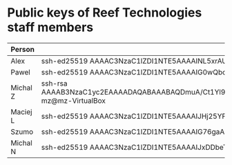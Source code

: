 # Public keys of Reef Technologies staff members

| Person | Key |
|--------|-----|
| Alex   | ssh-ed25519 AAAAC3NzaC1lZDI1NTE5AAAAINL5xrAUJR1gB/BWXJetVluwhi8yObV5az0Ci2/zfThU Alex |
| Pawel  | ssh-ed25519 AAAAC3NzaC1lZDI1NTE5AAAAIG0wQbc9qrGb1zg+uthNj8xnYEuqiRCPW3ctZmtS1n8i pawel@encrypted-vm-clevo |
| Michal Z | ssh-rsa AAAAB3NzaC1yc2EAAAADAQABAAABAQDmuA/Ct1Yl9b1L02dGNU4DoWhatTmUDsaWMBbrnR9odkAA3000cKu+k8LWv0dB4iDUZ6Z/KG4jnKHwmsdbtBuBLoUXmkHo6pGDF5whez14jNC+YJfF0L2kF/E9ZW597R1A9ASp11d9VwDCC7QJq/6y50uk4cBgmZi6LK9zJ+AAVFsuLKRI8VZSpX0HgrUxQSap8qaD7ieHDaZgWhAzcEcjwoAcpw7HH2J2Bn9nUYvwVgk8n446w6FUPzvAV9NMuS7Z7wPrNXAwJspIdxZ/LidTRlnU0ZkyeuautBOB6xx0q0LAwFMiUlDfJlkK0YiZHtkxlMLFxSrM7Z8vtlQk1Bfd mz@mz-VirtualBox |
| Maciej L | ssh-ed25519 AAAAC3NzaC1lZDI1NTE5AAAAIJHj25YFUd3TizqJFQklAOU89sdzaoIfYdgnJx8xrHYz maciej.lech@reef.pl |
| Szumo | ssh-ed25519 AAAAC3NzaC1lZDI1NTE5AAAAIG76gaAObjguVr4LDzoJdH0WSEWIL3Vp1abr0VvuLzqJ maciej.szumocki@reef.pl |
| Michal N | ssh-ed25519 AAAAC3NzaC1lZDI1NTE5AAAAIJxDDbeThkg4HIAxjM1jMESYZK5icMqM3kF+EIOPeQ7E michal.nowacki@reef.pl |
